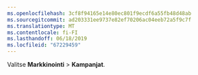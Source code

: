 ```yaml
---
ms.openlocfilehash: 3cf8f94165e14e80ec801f9ecdf6a55fb48d48ab
ms.sourcegitcommit: ad203331ee9737e82ef70206ac04eeb72a5f9c7f
ms.translationtype: MT
ms.contentlocale: fi-FI
ms.lasthandoff: 06/18/2019
ms.locfileid: "67229459"
---
```

Valitse **Markkinointi** > **Kampanjat**.